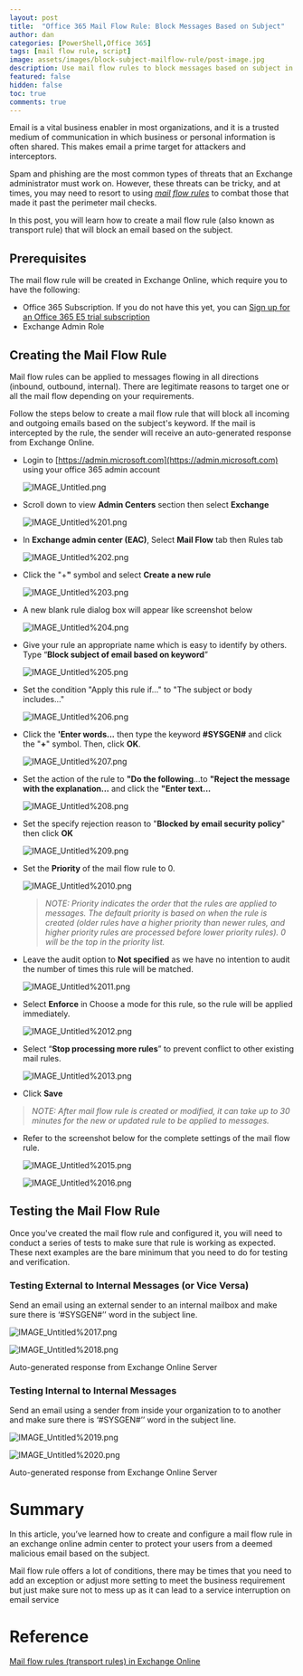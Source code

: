 ```yaml
---
layout: post
title:  "Office 365 Mail Flow Rule: Block Messages Based on Subject"
author: dan
categories: [PowerShell,Office 365]
tags: [mail flow rule, script]
image: assets/images/block-subject-mailflow-rule/post-image.jpg
description: Use mail flow rules to block messages based on subject in Office 365
featured: false
hidden: false
toc: true
comments: true
---
```


Email is a vital business enabler in most organizations, and it is a trusted medium of communication in which business or personal information is often shared. This makes email a prime target for attackers and interceptors.

Spam and phishing are the most common types of threats that an Exchange administrator must work on. However, these threats can be tricky, and at times, you may need to resort to using [*mail flow rules*](https://docs.microsoft.com/en-us/exchange/security-and-compliance/mail-flow-rules/mail-flow-rules) to combat those that made it past the perimeter mail checks.

In this post, you will learn how to create a mail flow rule (also known as transport rule) that will block an email based on the subject.

## Prerequisites

The mail flow rule will be created in Exchange Online, which require you to have the following:

- Office 365 Subscription. If you do not have this yet, you can [Sign up for an Office 365 E5 trial subscription](https://www.google.com/url?q=https://aka.ms/e5trial&sa=D&ust=1567614949950000)
- Exchange Admin Role

## Creating the Mail Flow Rule

Mail flow rules can be applied to messages flowing in all directions (inbound, outbound, internal). There are legitimate reasons to target one or all the mail flow depending on your requirements.

Follow the steps below to create a mail flow rule that will block all incoming and outgoing emails based on the subject's keyword. If the mail is intercepted by the rule, the sender will receive an auto-generated response from Exchange Online.

- Login to [https://admin.microsoft.com](https://admin.microsoft.com) using your office 365 admin account

    ![IMAGE_Untitled.png](/assets/images/block-subject-mailflow-rule/Untitled.png)

- Scroll down to view **Admin Centers** section then select **Exchange**

    ![IMAGE_Untitled%201.png](/assets/images/block-subject-mailflow-rule/Untitled%201.png)

- In **Exchange admin center (EAC)**, Select **Mail Flow** tab then Rules tab

    ![IMAGE_Untitled%202.png](/assets/images/block-subject-mailflow-rule/Untitled%202.png)

- Click the "+**"** symbol and select **Create a new rule**

    ![IMAGE_Untitled%203.png](/assets/images/block-subject-mailflow-rule/Untitled%203.png)

- A new blank rule dialog box will appear like screenshot below

    ![IMAGE_Untitled%204.png](/assets/images/block-subject-mailflow-rule/Untitled%204.png)

- Give your rule an appropriate name which is easy to identify by others. Type “**Block subject of email based on keyword**”

    ![IMAGE_Untitled%205.png](/assets/images/block-subject-mailflow-rule/Untitled%205.png)

- Set the condition "Apply this rule if..." to "The subject or body includes..."

    ![IMAGE_Untitled%206.png](/assets/images/block-subject-mailflow-rule/Untitled%206.png)

- Click the **'Enter words...** then type the keyword **#SYSGEN#** and click the "**+**" symbol. Then, click **OK**.

    ![IMAGE_Untitled%207.png](/assets/images/block-subject-mailflow-rule/Untitled%207.png)

- Set the action of the rule to **"Do the following**...to **"Reject the message with the explanation...** and click the **"Enter text...**

    ![IMAGE_Untitled%208.png](/assets/images/block-subject-mailflow-rule/Untitled%208.png)

- Set the specify rejection reason to "**Blocked by email security policy**" then click **OK**

    ![IMAGE_Untitled%209.png](/assets/images/block-subject-mailflow-rule/Untitled%209.png)

- Set the **Priority** of the mail flow rule to 0.

    ![IMAGE_Untitled%2010.png](/assets/images/block-subject-mailflow-rule/Untitled%2010.png)

    > *NOTE: Priority indicates the order that the rules are applied to messages. The default priority is based on when the rule is created (older rules have a higher priority than newer rules, and higher priority rules are processed before lower priority rules). 0 will be the top in the priority list.*

- Leave the audit option to **Not specified** as we have no intention to audit the number of times this rule will be matched.

    ![IMAGE_Untitled%2011.png](/assets/images/block-subject-mailflow-rule/Untitled%2011.png)

- Select **Enforce** in Choose a mode for this rule, so the rule will be applied immediately.

    ![IMAGE_Untitled%2012.png](/assets/images/block-subject-mailflow-rule/Untitled%2012.png)

- Select “**Stop processing more rules**” to prevent conflict to other existing mail rules.

    ![IMAGE_Untitled%2013.png](/assets/images/block-subject-mailflow-rule/Untitled%2013.png)

- Click **Save**

> *NOTE: After mail flow rule is created or modified, it can take up to 30 minutes for the new or updated rule to be applied to messages.*

- Refer to the screenshot below for the complete settings of the mail flow rule.

    ![IMAGE_Untitled%2015.png](/assets/images/block-subject-mailflow-rule/Untitled%2015.png)

    ![IMAGE_Untitled%2016.png](/assets/images/block-subject-mailflow-rule/Untitled%2016.png)

## Testing the Mail Flow Rule

Once you've created the mail flow rule and configured it, you will need to conduct a series of tests to make sure that rule is working as expected. These next examples are the bare minimum that you need to do for testing and verification.

### Testing External to Internal Messages (or Vice Versa)

Send an email using an external sender to an internal mailbox and make sure there is ‘#SYSGEN#’’ word in the subject line.

![IMAGE_Untitled%2017.png](/assets/images/block-subject-mailflow-rule/Untitled%2017.png)

![IMAGE_Untitled%2018.png](/assets/images/block-subject-mailflow-rule/Untitled%2018.png)

Auto-generated response from Exchange Online Server

### Testing Internal to Internal Messages

Send an email using a sender from inside your organization to to another and make sure there is ‘#SYSGEN#’’ word in the subject line.

![IMAGE_Untitled%2019.png](/assets/images/block-subject-mailflow-rule/Untitled%2019.png)

![IMAGE_Untitled%2020.png](/assets/images/block-subject-mailflow-rule/Untitled%2020.png)

Auto-generated response from Exchange Online Server

# Summary

In this article, you’ve learned how to create and configure a mail flow rule in an exchange online admin center to protect your users from a deemed malicious email based on the subject.

Mail flow rule offers a lot of conditions, there may be times  that you need to add an exception or adjust more setting to meet the business requirement but just make sure not to mess up as it can lead to a service interruption on email service

# Reference

[Mail flow rules (transport rules) in Exchange Online](https://docs.microsoft.com/en-us/exchange/security-and-compliance/mail-flow-rules/mail-flow-rules#how-mail-flow-rules-are-applied-to-messages)
